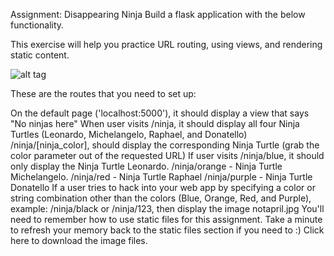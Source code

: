 Assignment: Disappearing Ninja
Build a flask application with the below functionality.

This exercise will help you practice URL routing, using views, and rendering static content.

![alt tag](https://user-images.githubusercontent.com/32435667/37859289-dea15728-2ee7-11e8-8499-7e97375c1c9f.png)

These are the routes that you need to set up:

On the default page ('localhost:5000'), it should display a view that says "No ninjas here"
When user visits /ninja, it should display all four Ninja Turtles (Leonardo, Michelangelo, Raphael, and Donatello)
/ninja/[ninja_color], should display the corresponding Ninja Turtle (grab the color parameter out of the requested URL)
If user visits /ninja/blue, it should only display the Ninja Turtle Leonardo.
/ninja/orange - Ninja Turtle Michelangelo.
/ninja/red - Ninja Turtle Raphael
/ninja/purple - Ninja Turtle Donatello
If a user tries to hack into your web app by specifying a color or string combination other than the colors (Blue, Orange, Red, and Purple), example: /ninja/black or /ninja/123, then display the image notapril.jpg
You'll need to remember how to use static files for this assignment. Take a minute to refresh your memory back to the static files section if you need to :)
Click here to download the image files.

